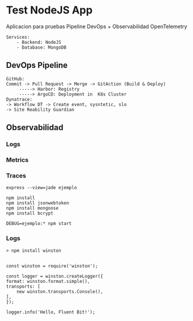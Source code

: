 # Test NodeJS App

Aplicacion para pruebas Pipeline DevOps + Observabilidad OpenTelemetry

    Services: 
        - Backend: NodeJS
        - Database: MongoDB

## DevOps Pipeline
    GitHub: 
    Commit -> Pull Request -> Merge -> GitAction (Build & Deploy) 
         -----> Harbor: Registry
         -----> ArgoCD: Deployment in  K8s Cluster
    Dynatrace:
    -> Workflow DT -> Create event, sysntetic, slo
    -> Site Reability Guardian

## Observabilidad
### Logs
### Metrics
### Traces

    express --view=jade ejemplo

    npm install
    npm install jsonwebtoken
    npm install mongoose
    npm install bcrypt

    DEBUG=ejemplo:* npm start


### Logs
    > npm install winston


    const winston = require('winston');

    const logger = winston.createLogger({
    format: winston.format.simple(),
    transports: [
        new winston.transports.Console(),
    ],
    });

    logger.info('Hello, Fluent Bit!');
